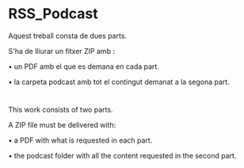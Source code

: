 # RSS_Podcast

Aquest treball consta de dues parts.

S'ha de lliurar un fitxer ZIP amb :

• un PDF amb el que es demana en cada part.

• la carpeta podcast amb tot el contingut demanat a la segona part.

#

This work consists of two parts.

A ZIP file must be delivered with:

• a PDF with what is requested in each part.

• the podcast folder with all the content requested in the second part.
